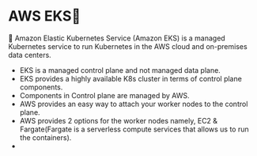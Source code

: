 # AWS EKS🎉

🌻 Amazon Elastic Kubernetes Service (Amazon EKS) is a managed Kubernetes service to run Kubernetes in the AWS cloud and on-premises data centers. 
- EKS is a managed control plane and not managed data plane.
- EKS provides a highly available K8s cluster in terms of control plane components.
- Components in Control plane are managed by AWS.
- AWS provides an easy way to attach your worker nodes to the control plane.
- AWS provides 2 options for the worker nodes namely, EC2 & Fargate(Fargate is a serverless compute services that allows us to run the containers).
- 
